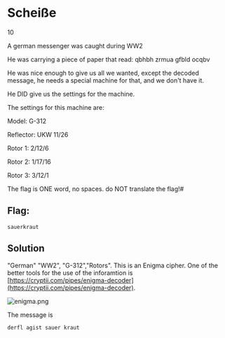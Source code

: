 # Scheiße
10

A german messenger was caught during WW2

He was carrying a piece of paper that read: qbhbh zrmua gfbld ocqbv

He was nice enough to give us all we wanted, except the decoded message, he needs a special machine for that, and we don't have it.

He DID give us the settings for the machine.

The settings for this machine are:

Model: G-312

Reflector: UKW 11/26

Rotor 1: 2/12/6

Rotor 2: 1/17/16

Rotor 3: 3/12/1

The flag is ONE word, no spaces. do NOT translate the flag!#

## Flag:
```
sauerkraut
```

## Solution
"German" "WW2", "G-312","Rotors". This is an Enigma cipher. One of the better tools for the use of the inforamtion is [https://cryptii.com/pipes/enigma-decoder](https://cryptii.com/pipes/enigma-decoder).

![enigma.png](enigma.png)

 The message is 
```
derfl agist sauer kraut
```

